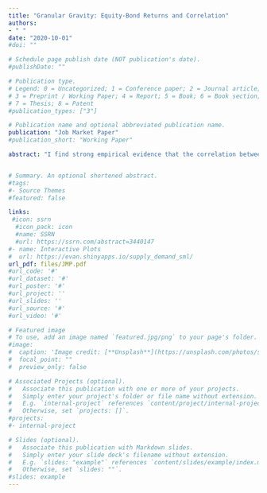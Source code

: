 ```yaml
---
title: "Granular Gravity: Equity-Bond Returns and Correlation"
authors:
- " "
date: "2020-10-01"
#doi: ""

# Schedule page publish date (NOT publication's date).
#publishDate: ""

# Publication type.
# Legend: 0 = Uncategorized; 1 = Conference paper; 2 = Journal article;
# 3 = Preprint / Working Paper; 4 = Report; 5 = Book; 6 = Book section;
# 7 = Thesis; 8 = Patent
#publication_types: ["3"]

# Publication name and optional abbreviated publication name.
publication: "Job Market Paper"
#publication_short: "Working Paper"

abstract: "I find strong empirical evidence that the correlation between firms bond and equity returns increases significantly when the distribution of firms in the economy becomes more granular than atomistic. Data supports the hypothesis that this arises from granularity being a priced factor in the cross-sections of both equity and bond returns. I construct a theoretical framework in which risk inherent in very large firms grows systematic. This granular channel brings about two predictions validated by the data: First, bond and equity returns co-move in the same direction with respect to granularity shocks. Second, this co-movement is due to a mutually and similarly priced factor in the cross section of equity and bond returns."


# Summary. An optional shortened abstract.
#tags:
#- Source Themes
#featured: false

links:
 #icon: ssrn
  #icon_pack: icon
  #name: SSRN
  #url: https://ssrn.com/abstract=3440147
#- name: Interactive Plots
#  url: https://evan.shinyapps.io/supply_demand_sml/
url_pdf: files/JMP.pdf
#url_code: '#'
#url_dataset: '#'
#url_poster: '#'
#url_project: ''
#url_slides: ''
#url_source: '#'
#url_video: '#'

# Featured image
# To use, add an image named `featured.jpg/png` to your page's folder.
#image:
#  caption: 'Image credit: [**Unsplash**](https://unsplash.com/photos/s9CC2SKySJM)'
#  focal_point: ""
#  preview_only: false

# Associated Projects (optional).
#   Associate this publication with one or more of your projects.
#   Simply enter your project's folder or file name without extension.
#   E.g. `internal-project` references `content/project/internal-project/index.md`.
#   Otherwise, set `projects: []`.
#projects:
#- internal-project

# Slides (optional).
#   Associate this publication with Markdown slides.
#   Simply enter your slide deck's filename without extension.
#   E.g. `slides: "example"` references `content/slides/example/index.md`.
#   Otherwise, set `slides: ""`.
#slides: example
---
```

